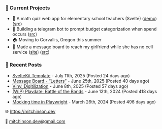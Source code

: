 ### 📌 Current Projects
- 📝 A math quiz web app for elementary school teachers (Svelte) ([demo](https://quiz-staging.mitchinson.dev/)) ([src](https://github.com/bmitchinson/budget-entry))
- 💸 Building a telegram bot to prompt budget categorization when spend occurs ([src](https://github.com/bmitchinson/sms-accountant))
- 🏠 Moving to Corvallis, Oregon this summer
- 💌 Made a message board to reach my girlfriend while she has no cell service ([site](https://letters.mitchinson.dev/)) ([src](https://github.com/bmitchinson/letters))

### 📝 Recent Posts

- [SvelteKit Template](https://blog.mitchinson.dev/sveltekit-template) - July 11th, 2025 (Posted 24 days ago)
- [Message Board - “Letters”](https://blog.mitchinson.dev/letters) - June 25th, 2025 (Posted 40 days ago)
- [Vinyl Digitilization](https://blog.mitchinson.dev/vinyl) - June 8th, 2025 (Posted 57 days ago)
- [(WIP) Playdate: Battle of the Bands](https://blog.mitchinson.dev/playdate-dev-one) - June 12th, 2024 (Posted 418 days ago)
- [Mocking time in Playwright](https://blog.mitchinson.dev/playwright-mock-time) - March 26th, 2024 (Posted 496 days ago)

🌐 https://mitchinson.dev

💌 mitchinson.dev@gmail.com